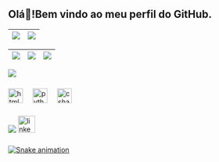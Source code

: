 
<h2 align="left">Olá👋!Bem vindo ao meu perfil do GitHub.</h2>
<div>

  | ![](http://github-profile-summary-cards.vercel.app/api/cards/profile-details?username=Stephanie-marys&theme=github_dark) | ![](http://github-profile-summary-cards.vercel.app/api/cards/stats?username=Stephanie-marys&theme=github_dark)
| :-: | :-: |

| ![](http://github-profile-summary-cards.vercel.app/api/cards/productive-time?username=Stephanie-marys&theme=github_dark&utcOffset=-5) | ![](http://github-profile-summary-cards.vercel.app/api/cards/repos-per-language?username=Stephanie-marys&theme=github_dark) | ![](http://github-profile-summary-cards.vercel.app/api/cards/most-commit-language?username=Stephanie-marys&theme=github_dark)
| :-: | :-: | :-: |
  
</div>

![](./profile-3d-contrib/profile-night-rainbow.svg)


 

###

<div align="left">
  <img src="https://cdn.jsdelivr.net/gh/devicons/devicon/icons/html5/html5-original.svg" height="30" alt="html5 logo"  />
  <img width="12" />
  <img src="https://cdn.jsdelivr.net/gh/devicons/devicon/icons/python/python-original.svg" height="30" alt="python logo"  />
  <img width="12" />
  <img src="https://cdn.jsdelivr.net/gh/devicons/devicon/icons/csharp/csharp-original.svg" height="30" alt="csharp logo"  />
</div>

###

<div align="left">
  <a href = "mailto:stephanie.mmarys01@gmail.com"><img loading="lazy" src="https://img.shields.io/badge/Gmail-D14836?style=for-the-badge&logo=gmail&logoColor=white" target="_blank"></a>
  <a href="https://www.linkedin.com/in/stephanie-marys-3635b0212" a><img src="https://img.shields.io/static/v1?message=LinkedIn&logo=linkedin&label=&color=0077B5&logoColor=white&labelColor=&style=for-the-badge"  height="35" alt="linkedin logo" />
</div>

###



![Snake animation](https://github.com/stephanie-marys/blob/output/github-contribution-grid-snake.svg)

###

